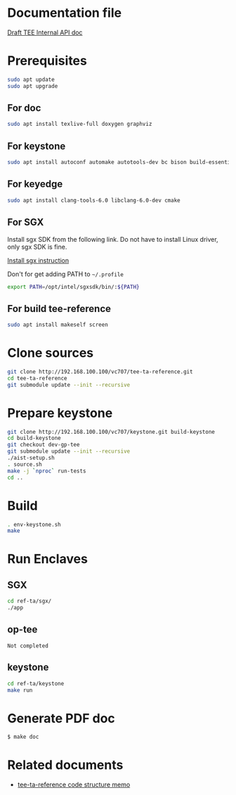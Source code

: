 # Documentation file

   [Draft TEE Internal API doc](./tee-internal-doc-draft.pdf)

# Prerequisites

```sh
sudo apt update
sudo apt upgrade
```

## For doc
```sh
sudo apt install texlive-full doxygen graphviz

```

## For keystone
```sh
sudo apt install autoconf automake autotools-dev bc bison build-essential curl expat libexpat1-dev flex gawk gcc git gperf libgmp-dev libmpc-dev libmpfr-dev libtool texinfo tmux patchutils zlib1g-dev wget bzip2 patch vim-common lbzip2 python pkg-config libglib2.0-dev libpixman-1-dev device-tree-compiler expect
```

## For keyedge
```sh
sudo apt install clang-tools-6.0 libclang-6.0-dev cmake
```

## For SGX
Install sgx SDK from the following link. Do not have to install Linux driver, only sgx SDK is fine.

[Install sgx instruction](http://192.168.100.100/vc707/docs/blob/master/intel-sgx-remote-attestation-sample.md)

Don't for get adding PATH to `~/.profile`
```sh
export PATH=/opt/intel/sgxsdk/bin/:${PATH}
```


## For build tee-reference
```sh
sudo apt install makeself screen
```

# Clone sources
```sh
git clone http://192.168.100.100/vc707/tee-ta-reference.git
cd tee-ta-reference
git submodule update --init --recursive
```

# Prepare keystone
```sh
git clone http://192.168.100.100/vc707/keystone.git build-keystone
cd build-keystone
git checkout dev-gp-tee
git submodule update --init --recursive
./aist-setup.sh
. source.sh
make -j `nproc` run-tests
cd ..
```

# Build

```sh
. env-keystone.sh
make
```

# Run Enclaves

## SGX

```sh
cd ref-ta/sgx/
./app
```

## op-tee

`Not completed`

## keystone

```sh
cd ref-ta/keystone
make run
```

# Generate PDF doc

```sh
$ make doc
```

# Related documents

* [tee-ta-reference code structure memo](http://192.168.100.100/vc707/junkyard/blob/master/tee-ta-reference-memo.md)